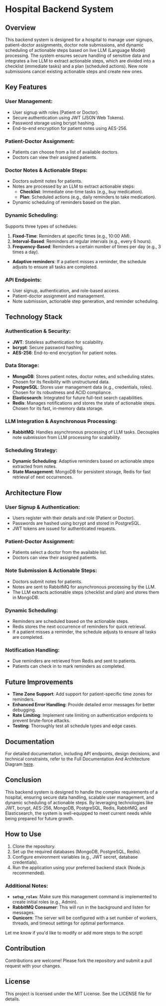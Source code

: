 # Hospital Backend System

## Overview

This backend system is designed for a hospital to manage user signups, patient-doctor assignments, doctor note submissions, and dynamic scheduling of actionable steps based on live LLM (Language Model) processing. The system ensures secure handling of sensitive data and integrates a live LLM to extract actionable steps, which are divided into a checklist (immediate tasks) and a plan (scheduled actions). New note submissions cancel existing actionable steps and create new ones.

## Key Features

### User Management:
- User signup with roles (Patient or Doctor).
- Secure authentication using JWT (JSON Web Tokens).
- Password storage using bcrypt hashing.
- End-to-end encryption for patient notes using AES-256.

### Patient-Doctor Assignment:
- Patients can choose from a list of available doctors.
- Doctors can view their assigned patients.

### Doctor Notes & Actionable Steps:
- Doctors submit notes for patients.
- Notes are processed by an LLM to extract actionable steps:
  - **Checklist**: Immediate one-time tasks (e.g., buy medication).
  - **Plan**: Scheduled actions (e.g., daily reminders to take medication).
- Dynamic scheduling of reminders based on the plan.

### Dynamic Scheduling:
Supports three types of schedules:
1. **Fixed-Time**: Reminders at specific times (e.g., 10:00 AM).
2. **Interval-Based**: Reminders at regular intervals (e.g., every 6 hours).
3. **Frequency-Based**: Reminders a certain number of times per day (e.g., 3 times a day).
- **Adaptive reminders**: If a patient misses a reminder, the schedule adjusts to ensure all tasks are completed.

### API Endpoints:
- User signup, authentication, and role-based access.
- Patient-doctor assignment and management.
- Note submission, actionable step generation, and reminder scheduling.

## Technology Stack

### Authentication & Security:
- **JWT**: Stateless authentication for scalability.
- **bcrypt**: Secure password hashing.
- **AES-256**: End-to-end encryption for patient notes.

### Data Storage:
- **MongoDB**: Stores patient notes, doctor notes, and scheduling states. Chosen for its flexibility with unstructured data.
- **PostgreSQL**: Stores user management data (e.g., credentials, roles). Chosen for its robustness and ACID compliance.
- **Elasticsearch**: Integrated for future full-text search capabilities.
- **Redis**: Manages notifications and stores the state of actionable steps. Chosen for its fast, in-memory data storage.

### LLM Integration & Asynchronous Processing:
- **RabbitMQ**: Handles asynchronous processing of LLM tasks. Decouples note submission from LLM processing for scalability.

### Scheduling Strategy:
- **Dynamic Scheduling**: Adaptive reminders based on actionable steps extracted from notes.
- **State Management**: MongoDB for persistent storage, Redis for fast retrieval of next occurrences.

## Architecture Flow

### User Signup & Authentication:
- Users register with their details and role (Patient or Doctor).
- Passwords are hashed using bcrypt and stored in PostgreSQL.
- JWT tokens are issued for authenticated requests.

### Patient-Doctor Assignment:
- Patients select a doctor from the available list.
- Doctors can view their assigned patients.

### Note Submission & Actionable Steps:
- Doctors submit notes for patients.
- Notes are sent to RabbitMQ for asynchronous processing by the LLM.
- The LLM extracts actionable steps (checklist and plan) and stores them in MongoDB.

### Dynamic Scheduling:
- Reminders are scheduled based on the actionable steps.
- Redis stores the next occurrence of reminders for quick retrieval.
- If a patient misses a reminder, the schedule adjusts to ensure all tasks are completed.

### Notification Handling:
- Due reminders are retrieved from Redis and sent to patients.
- Patients can check in to mark reminders as completed.

## Future Improvements

- **Time Zone Support**: Add support for patient-specific time zones for reminders.
- **Enhanced Error Handling**: Provide detailed error messages for better debugging.
- **Rate Limiting**: Implement rate limiting on authentication endpoints to prevent brute-force attacks.
- **Testing**: Thoroughly test all schedule types and edge cases.

## Documentation

For detailed documentation, including API endpoints, design decisions, and technical constraints, refer to the Full Documentation  And Architecture Diagram [here](https://docs.google.com/document/d/1DUdAqUbmtqCIlMk-P8JyzLILUPOdVdHXsJtBSE8H5ys/edit?usp=sharing).

## Conclusion

This backend system is designed to handle the complex requirements of a hospital, ensuring secure data handling, scalable user management, and dynamic scheduling of actionable steps. By leveraging technologies like JWT, bcrypt, AES-256, MongoDB, PostgreSQL, Redis, RabbitMQ, and Elasticsearch, the system is well-equipped to meet current needs while being prepared for future growth.

## How to Use

1. Clone the repository.
2. Set up the required databases (MongoDB, PostgreSQL, Redis).
3. Configure environment variables (e.g., JWT secret, database credentials).
4. Run the application using your preferred backend stack (Node.js recommended).


### Additional Notes:
- **`setup_roles`**: Make sure this management command is implemented to create initial roles (e.g., Admin).
- **RabbitMQ Consumer**: This will run in the background and listen for messages.
- **Gunicorn**: The server will be configured with a set number of workers, threads, and timeout settings for optimal performance.

Let me know if you'd like to modify or add more steps to the script!


## Contribution

Contributions are welcome! Please fork the repository and submit a pull request with your changes.

## License

This project is licensed under the MIT License. See the LICENSE file for details.

